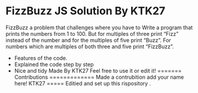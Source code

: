 # FizzBuzz JS Solution By KTK27
FizzBuzz a problem that challenges where you have to Write a program that prints the numbers from 1 to 100. But for multiples of three print “Fizz” instead of the number and for the multiples of five print “Buzz”. For numbers which are multiples of both three and five print “FizzBuzz”.
- Features of the code.
- Explained the code step by step
- Nice and tidy
Made By KTK27 Feel free to use it or edit it!
======= Contributions =============
Made a contrubition add your name here!
KTK27 ===== Editied and set up this rispository .
